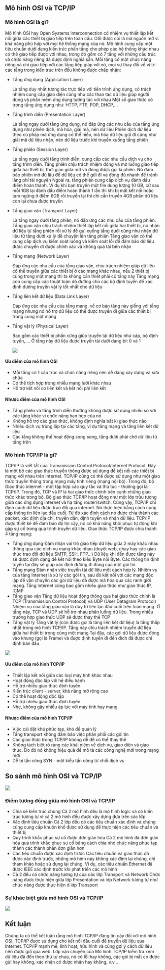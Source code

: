 ## Mô hình OSI và TCP/IP

### Mô hình OSI là gì?

  Mô hình OSI hay Open Systems Interconnection có nhiệm vụ thiết lập kết nối giữa các thiết bị giao tiếp trên toàn cầu. OSI được coi là mã nguồn mở vì khả năng phù hợp với mọi hệ thống mạng của nó.
  Mô hình cung cấp một tiêu chuẩn dưới dạng kiến trúc phân tầng cho phép các hệ thống khác nhau có thể giao tiếp được với nhau, trong đó gồm có 7 tầng với những cấu trúc và chức năng riêng đã được định nghĩa sẵn.
  Mỗi tầng có một chức năng riêng và chỉ giao tiếp với các tầng tiếp giáp với nó, mọi sự thay đổi về vị trí các tầng trong kiến trúc trên đều không được chấp nhận:

+ Tầng ứng dụng (Application Layer) 

  Là tầng duy nhất tương tác trực tiếp với tiến trình ứng dụng, có trách nhiệm cung cấp giao diện cũng như các thao tác dữ liệu giúp người dùng và phần mềm ứng dụng tương tác với nhau
  Một số giao thức có trong tầng ứng dụng như: HTTP, FTP, POP, DHCP,…

+ Tầng trình diễn (Presentation Layer)

  Là tầng ngay dưới tầng ứng dụng, nó đáp ứng các nhu cầu của tầng ứng dụng như phiên dịch, mã hóa, giải mã, nén dữ liệu
  Phiên dịch dữ liệu theo cú pháp mà ứng dụng có thể hiểu, mã hóa dữ liệu gửi đi cũng như giải mã dữ liệu nhận, nén dữ liệu trước khi truyền xuống tầng phiên

+ Tầng phiên (Session Layer) 

  Là tầng ngay dưới tầng trình diễn, cung cấp các nhu cầu dịch vụ cho tầng trình diễn. Tầng phiên chịu trách nhiệm đóng và mở luồng giao tiếp giữa hai thiết bị, thời gian giữa mở và đóng được gọi là phiên. Nó đảm bảo phiên mở đủ lâu để dữ liệu có thể gửi đi và đóng đủ nhanh để tránh lãng phí tài nguyên
  Ngoài ra, tầng phiên cung cấp dịch vụ đánh dấu điểm hoàn thành. Ví dụ khi bạn truyền một file dung lượng 10 GB, cứ sau mỗi 1GB lại đánh dấu điểm hoàn thành 1 lần thì khi bị mất kết nối hoặc tạm ngừng ở điểm 6GB rồi truyền lại thì chỉ cần truyền 4GB phần dữ liệu còn lại chưa được truyền

+ Tầng giao vận (Transport Layer) 

  Là tầng ngay dưới tầng phiên, nó đáp ứng các nhu cầu của tầng phiên. Tầng giao vận chịu trách nhiệm thiết lập kết nối giữa hai thiết bị, nó nhận dữ liệu từ tầng phiên rồi xử lý để gửi xuống tầng dưới cũng như nhận dữ liệu từ tầng dưới xử lý để chuyển lên tầng phiên
  Tầng giao vận có thể cung cấp dịch vụ kiểm soát luồng và kiểm soát lỗi để đảm bảo dữ liệu được chuyển đi được chính xác và không quá tải bên nhận

+ Tầng mạng (Network Layer) 

  Đáp ứng các nhu cầu của tầng giao vận, chịu trách nhiệm giúp dữ liệu có thể truyền giữa các thiết bị ở các mạng khác nhau, nếu 2 thiết bị cùng trong một mạng thì ta không cần thiết phải có tầng này
  Tầng mạng còn cung cấp các thuật toán dò đường cho các bộ định tuyến để xác định đường truyền vật lý tốt nhất cho dữ liệu

+ Tầng liên kết dữ liệu (Data Link Layer) 

  Đáp ứng các nhu cầu của tầng mạng, về cơ bản tầng này giống với tầng mạng nhưng nó hỗ trợ dữ liệu có thể được truyền đi giữa các thiết bị trong cùng một mạng

+ Tầng vật lý (Physical Layer) 

  Bao gồm các thiết bị phần cứng giúp truyền tải dữ liệu như cáp, bộ định tuyến,…. Ở tầng này dữ liệu được truyền tải dưới dạng bit 0 và 1
  
  <img src="Basicnetworkimages/1.png">

#### Ưu điểm của mô hình OSI 
+ Mỗi tầng có 1 cấu trúc và chức năng riêng nên dễ dàng xây dựng và sửa chữa
+ Có thể tích hợp trong nhiều mạng lưới khác nhau
+ Hỗ trợ kết nối có liên kết và kết nối phi liên kết
#### Nhược điểm của mô hình OSI
+ Tầng phiên và tầng trình diễn thường không được sử dụng nhiều so với các tầng khác vì chức năng hạn hẹp của nó
+ Không hỗ trợ các giao thức, không định nghĩa bất kì giao thức nào
+ Nhiều dịch vụ trùng lặp tại các tầng, ví dụ tầng mạng và tầng liên kết dữ liệu
+ Các tầng không thể hoạt động song song, tầng dưới phải chờ dữ liệu từ tầng trên
### Mô hình TCP/IP là gì?
  TCP/IP là viết tắt của Transmission Control Protocol/Internet Protocol. Đây là một bộ các giao thức truyền thông được sử dụng để kết nối các thiết bị mạng với nhau trên Internet.
  TCP/IP cũng có thể được sử dụng như một giao thức truyền thông trong mạng máy tính riêng (mạng nội bộ).
  Trong đó, bộ Giao thức internet - một tập hợp các quy tắc và thủ tục - thường gọi là TCP/IP. Trong đó, TCP và IP là hai giao thức chính bên cạnh những giao thức khác trong bộ. 
  Bộ giao thức TCP/IP hoạt động như một lớp trừu tượng giữa các ứng dụng internet và hạ tầng router/switch.
  Cũng vậy, TCP/IP chỉ định cách dữ liệu được trao đổi qua internet. Nó thực hiện bằng cách cung cấp thông tin liên lạc đầu cuối. Từ đó xác định cách nó được chia thành các packet, xác định địa chỉ, truyền dẫn, định tuyến và nhận dữ liệu. 
  TCP/IP được thiết kế để đảm bảo độ tin cậy, nó có khả năng khôi phục tự động khi gặp sự cố trong quá trình truyền dữ liệu.
  Giao thức TCP/IP được chia thành 4 tầng mạng:
  + Tầng ứng dụng
  Đảm nhận vai trò giao tiếp dữ liệu giữa 2 máy khác nhau thông qua các dịch vụ mạng khác nhau (duyệt web, chay hay các giao thức trao đổi dữ liệu SMTP, SSH, FTP…)
  Dữ liệu khi đến được tầng này sẽ được định dạng để kết nối theo kiểu Byte nối Byte. Các thông tin định tuyến tại đây sẽ giúp xác định đường đi đúng của một gói tin
  + Tầng mạng
  Đảm nhận việc truyền tải dữ liệu một cách hợp lý. Nhiệm vụ của tầng Internet là xử lý các gói tin, sau đó kết nối với các mạng độc lập để vận chuyển các gói dữ liệu đã được mã hóa qua các ranh giới mạng. Tầng Internet cũng bao gồm nhiều giao thức như giao thức IP, ICMP
  + Tầng giao vận 
  Tầng dữ liệu hoạt động thông qua hai giao thức chính là TCP (Transmission Control Protocol) và UDP (User Datagram Protocol)
  Nhiệm vụ của tầng giao vận là duy trì liên lạc đầu cuối trên toàn mạng. Ở tầng này, TCP và UDP sẽ hỗ trợ nhau phân luồng dữ liệu. Trong nhiều trường hợp giao thức UDP sẽ được thay thế TCP
  + Tầng vật lý 
  Tầng vật lý (còn được gọi là tầng liên kết dữ liệu) là tầng thấp nhất trong mô hình TCP/IP. Tầng này chịu trách nhiệm truyền dữ liệu giữa hai thiết bị trong cùng một mạng 
  Tại đây, các gói dữ liệu được đóng vào khung (gọi là Frame) và được định tuyến đi đến đích đã được chỉ định ban đầu

  <img src="Basicnetworkimages/2.png">

#### Ưu điểm của mô hình TCP/IP
  + Thiết lập kết nối giữa các loại máy tính khác nhau
  + Hoạt động độc lập với hệ điều hành
  + Hỗ trợ nhiều giao thức định tuyến
  + Kiến trúc client - server, khả năng mở rộng cao
  + Có thể hoạt động độc lập
  + Hỗ trợ nhiều giao thức định tuyến
  + Nhẹ, không gây nhiều áp lực với máy tính hay mạng
#### Nhược điểm của mô hình TCP/IP
  + Việc cài đặt khá phức tạp, khó để quản lý
  + Tầng transport không đảm bảo việc phân phối các gói tin
  + Các giao thức trong TCP/IP không dễ để có thể thay thế
  + Không tách biệt rõ ràng các khái niệm về dịch vụ, giao diện và giao thức. Do đó nó không hiệu quả để mô tả các công nghệ mới trong mạng mới
  + Dễ bị tấn công SYN  - một kiểu tấn công từ chối dịch vụ
## So sánh mô hình OSI và TCP/IP

  <img src="Basicnetworkimages/3.png">

### Điểm tương đồng giữa mô hình OSI và TCP/IP
  + Chia sẻ kiến trúc chung
  Cả 2 mô hình đều là mô hình logic và có kiến trúc tương tự vì cả 2 mô hình đều được xây dựng dựa trên các lớp
  + Xác định tiêu chuẩn 
  Cả 2 lớp đều có các tiêu chuẩn xác định và chúng cũng cung cấp khuôn khổ được sử dụng để thực hiện các tiêu chuẩn và thiết bị
  + Quy trình khắc phục sự cố được đơn giản hóa
  Cả 2 mô hình đã đơn giản hóa quá trình khắc phục sự cố bằng cách chia nhỏ chức năng phức tạp thành các thành phần đơn giản hơn
  + Các tiêu chuẩn được xác định trước
  Các tiêu chuẩn và giao thức đã được xác định trước, những mô hình này không xác định lại chúng, chỉ tham khảo hoặc sử dụng lại chúng. Ví dụ, các tiêu chuẩn Ethernet đã được IEEE xác định trước khi phát triển các mô hình 
  + Cả 2 đều có chức năng tương tự của các lớp Transport và Network
  Chức năng được thực hiện giữa lớp Presentation và lớp Network tương tự như chức năng được thực hiện ở lớp Transport

### Sự khác biệt giữa mô hình OSI và TCP/IP

  <img src="Basicnetworkimages/4.png">

## Kết luận
  Chúng ta có thể kết luận rằng mô hình TCP/IP đáng tin cậy đối với mô hình OSI, TCP/IP được sử dụng cho kết nối đầu cuối để truyền dữ liệu qua Internet. TCP/IP mạnh mẽ, linh hoạt, hữu hình và cũng gợi ý cách dữ liệu nên được gửi qua web. Lớp vận chuyển của Mô hình TCP/IP kiểm tra xem dữ liệu đã đến theo thứ tự chưa, nó có lỗi hay không, các gói bị mất có được gửi hay không, xác nhận có được nhận hay không, v.v…



